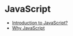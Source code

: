 # JavaScript
- [Introduction to JavaScript?](https://www.youtube.com/@Productmanagemententrepreneur)
- [Why JavaScript](https://www.youtube.com/@Productmanagemententrepreneur)
